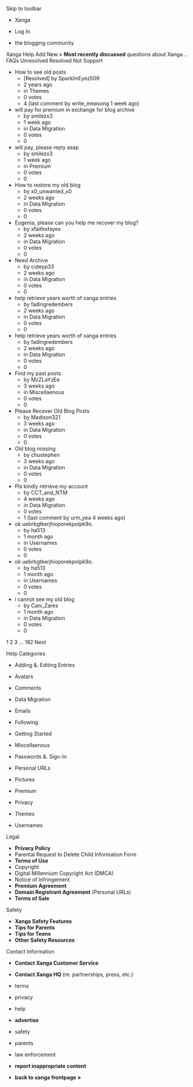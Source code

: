 Skip to toolbar

*   Xanga

*   Log In

*   the blogging community

Xanga Help Add New » **Most recently discussed** questions about Xanga… FAQs Unresolved Resolved Not Support

*   How to see old posts
    *   \[Resolved\] by SparklinEyez509
    *   2 years ago
    *   in Themes
    *   0 votes
    *   4 (last comment by write\_measong 1 week ago)
*   will pay for premium in exchange for blog archive
    *   by smilezx3
    *   1 week ago
    *   in Data Migration
    *   0 votes
    *   0
*   will pay, please reply asap
    *   by smilezx3
    *   1 week ago
    *   in Premium
    *   0 votes
    *   0
*   How to restore my old blog
    *   by x0\_unwanted\_x0
    *   2 weeks ago
    *   in Data Migration
    *   0 votes
    *   0
*   Eugenia, please can you help me recover my blog?
    *   by xfaithxfayex
    *   2 weeks ago
    *   in Data Migration
    *   0 votes
    *   0
*   Need Archive
    *   by cuteyp33
    *   2 weeks ago
    *   in Data Migration
    *   0 votes
    *   0
*   help retrieve years worth of xanga entries
    *   by fadingredembers
    *   2 weeks ago
    *   in Data Migration
    *   0 votes
    *   0
*   help retrieve years worth of xanga entries
    *   by fadingredembers
    *   2 weeks ago
    *   in Data Migration
    *   0 votes
    *   0
*   Find my past posts
    *   by MzZLaYzEe
    *   3 weeks ago
    *   in Miscellaenous
    *   0 votes
    *   0
*   Please Recover Old Blog Posts
    *   by Madison321
    *   3 weeks ago
    *   in Data Migration
    *   0 votes
    *   0
*   Old blog missing
    *   by chustephen
    *   3 weeks ago
    *   in Data Migration
    *   0 votes
    *   0
*   Pls kindly retrieve my account
    *   by CCT\_and\_NTM
    *   4 weeks ago
    *   in Data Migration
    *   0 votes
    *   1 (last comment by urm\_yea 4 weeks ago)
*   ok uebrbgtkerjhioporekpolpk9o.
    *   by ha513
    *   1 month ago
    *   in Usernames
    *   0 votes
    *   0
*   ok uebrbgtkerjhioporekpolpk9o.
    *   by ha513
    *   1 month ago
    *   in Usernames
    *   0 votes
    *   0
*   i cannot see my old blog
    *   by Cani\_Zares
    *   1 month ago
    *   in Data Migration
    *   0 votes
    *   0

1 2 3 ... 182 Next

Help Categories

*   Adding &. Editing Entries
*   Avatars
*   Comments
*   Data Migration
*   Emails
*   Following
*   Getting Started
*   Miscellaenous

*   Passwords &. Sign-In
*   Personal URLs
*   Pictures
*   Premium
*   Privacy
*   Themes
*   Usernames

Legal

*   **Privacy Policy**
*   Parental Request to Delete Child Information Form
*   **Terms of Use**
*   Copyright
*   Digital Millennium Copyright Act (DMCA)
*   Notice of Infringement
*   **Premium Agreement**
*   **Domain Registrant Agreement** (Personal URLs)
*   **Terms of Sale**

Safety

*   **Xanga Safety Features**
*   **Tips for Parents**
*   **Tips for Teens**
*   **Other Safety Resources**

Contact Information

*   **Contact Xanga Customer Service**
*   **Contact Xanga HQ** (re: partnerships, press, etc.)

*   terms
*   privacy
*   help
*   **advertise**

*   safety
*   parents
*   law enforcement
*   **report inappropriate content**

*   **back to xanga frontpage »**